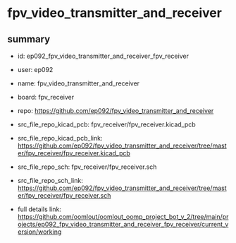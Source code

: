 # fpv_video_transmitter_and_receiver
 
## summary 
* id: ep092_fpv_video_transmitter_and_receiver_fpv_receiver
* user: ep092
* name: fpv_video_transmitter_and_receiver
* board: fpv_receiver
* repo: https://github.com/ep092/fpv_video_transmitter_and_receiver
* src_file_repo_kicad_pcb: fpv_receiver/fpv_receiver.kicad_pcb
* src_file_repo_kicad_pcb_link: https://github.com/ep092/fpv_video_transmitter_and_receiver/tree/master/fpv_receiver/fpv_receiver.kicad_pcb


* src_file_repo_sch: fpv_receiver/fpv_receiver.sch
* src_file_repo_sch_link: https://github.com/ep092/fpv_video_transmitter_and_receiver/tree/master/fpv_receiver/fpv_receiver.sch
* full details link: https://github.com/oomlout/oomlout_oomp_project_bot_v_2/tree/main/projects/ep092_fpv_video_transmitter_and_receiver_fpv_receiver/current_version/working  







